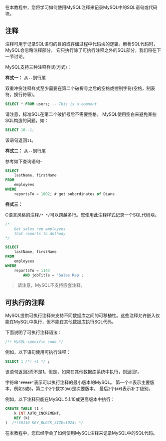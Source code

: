 在本教程中，您将学习如何使用MySQL注释来记录MySQL中的SQL语句或代码块。

## 注释

注释可用于记录SQL语句的目的或存储过程中代码块的逻辑。解析SQL代码时，MySQL会忽略注释部分。 它只执行除了可执行注释之外的SQL部分，我们将在下一节讨论。

MySQL支持三种注释样式(方式)：

**样式一：** 从`--`到行尾

双重冲突注释样式至少需要在第二个破折号之后的空格或控制字符(空格，制表符，换行符等)。

```sql
SELECT * FROM users; -- This is a comment
```

请注意，标准SQL在第二个破折号后不需要空格。 MySQL使用空白来避免某些SQL构造的问题，如：

```sql
SELECT 10--1;
```

该语句返回`11`。

**样式二：** 从`--`到行尾

参考如下查询语句-

```sql
SELECT 
    lastName, firstName
FROM
    employees
WHERE
    reportsTo = 1002; # get subordinates of Diane
```

**样式三：**

C语言风格的注释`/* */`可以跨越多行。您使用此注释样式记录一个SQL代码块。

```sql
/*
    Get sales rep employees
    that reports to Anthony
*/

SELECT 
    lastName, firstName
FROM
    employees
WHERE
    reportsTo = 1143
        AND jobTitle = 'Sales Rep';
```

> 请注意，MySQL不支持嵌套注释。

## 可执行的注释

MySQL提供可执行注释来支持不同数据库之间的可移植性。这些注释允许嵌入仅能在MySQL中执行，但不能在其他数据库执行SQL代码。

下面说明了可执行注释语法：

```sql
/*! MySQL-specific code */
```

例如，以下语句使用可执行注释：

```sql
SELECT 1 /*! +1 */ ;
```

该语句返回`2`而不是1。但是，如果在其他数据库系统中执行，则返回1。

字符串`"#####"`表示可以执行注释的最小版本的MySQL。 第一个`＃`表示主要版本，例如`5`或`8`，第二个`2`个数字(`##`)是次要版本。 最后`2`个(`##`)表示补丁级别。

例如，以下注释只能在MySQL 5.1.10或更高版本中执行：

```sql
CREATE TABLE t1 (
    k INT AUTO_INCREMENT,
    KEY (k)
)  /*!50110 KEY_BLOCK_SIZE=1024; */
```

在本教程中，您已经学会了如何使用MySQL注释来记录MySQL中的SQL代码。